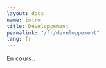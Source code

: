 ```yaml
---
layout: docs
name: intro
title: Développement
permalink: "/fr/developpement"
lang: fr
---
```


En cours..